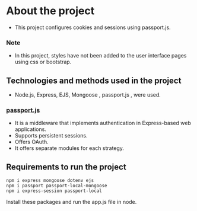 # About the project

* This project configures cookies and sessions using passport.js.

### Note

* In this project, styles have not been added to the user interface pages using css or bootstrap.

## Technologies and methods used in the project

* Node.js, Express, EJS, Mongoose , passport.js , were used.
  
### [passport.js](https://www.passportjs.org/)

* It is a middleware that implements authentication in Express-based web applications.
* Supports persistent sessions.
* Offers OAuth.
* It offers separate modules for each strategy.

  
## Requirements to run the project

```
npm i express mongoose dotenv ejs
npm i passport passport-local-mongoose
npm i express-session passport-local
```
Install these packages and run the app.js file in node.
